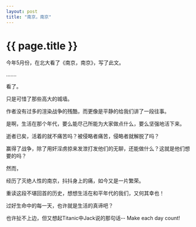```yaml
---
layout: post
title: "南京，南京"
---
```


# {{ page.title }}

今年5月份，在北大看了《南京，南京》，写了此文。

.......

看了。

只是可惜了那些高大的城墙。

作者没有过多的渲染战争的残酷，而更像是平静的给我们讲了一段往事。

是啊，生活在那个年代，要么能尽己所能为大家做点什么，要么坚强地活下来。

逝者已矣，活着的就不痛苦吗？被侵略者痛苦，侵略者就解脱了吗？

赢得了战争，除了用奸淫虏掠来发泄打发他们的无聊，还能做什么？这就是他们想要的吗？

然而，

经历了灭绝人性的南京，抖抖身上的痛，如今又是一片繁荣。

重读这段不堪回首的历史，想想生活在和平年代的我们，又何其幸也！

过好生命中的每一天，也许就是生活的真谛吧？

也许扯不上边，但又想起Titanic中Jack说的那句话-- Make each day count! 
